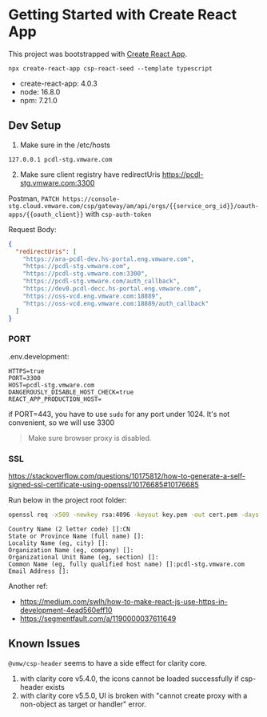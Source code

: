 # Getting Started with Create React App

This project was bootstrapped with [Create React App](https://github.com/facebook/create-react-app).

`npx create-react-app csp-react-seed --template typescript`

- create-react-app: 4.0.3
- node: 16.8.0
- npm: 7.21.0

## Dev Setup

1. Make sure in the /etc/hosts

```
127.0.0.1 pcdl-stg.vmware.com
```

2. Make sure client registry have redirectUris https://pcdl-stg.vmware.com:3300

Postman, `PATCH https://console-stg.cloud.vmware.com/csp/gateway/am/api/orgs/{{service_org_id}}/oauth-apps/{{oauth_client}}` with `csp-auth-token`

Request Body:

```json
{
  "redirectUris": [
    "https://ara-pcdl-dev.hs-portal.eng.vmware.com",
    "https://pcdl-stg.vmware.com",
    "https://pcdl-stg.vmware.com:3300",
    "https://pcdl-stg.vmware.com/auth_callback",
    "https://dev0.pcdl-decc.hs-portal.eng.vmware.com",
    "https://oss-vcd.eng.vmware.com:18889",
    "https://oss-vcd.eng.vmware.com:18889/auth_callback"
  ]
}
```

### PORT

.env.development:

```
HTTPS=true
PORT=3300
HOST=pcdl-stg.vmware.com
DANGEROUSLY_DISABLE_HOST_CHECK=true
REACT_APP_PRODUCTION_HOST=
```

if PORT=443, you have to use `sudo` for any port under 1024. It's not convenient, so we will use 3300

> Make sure browser proxy is disabled.

### SSL

https://stackoverflow.com/questions/10175812/how-to-generate-a-self-signed-ssl-certificate-using-openssl/10176685#10176685

Run below in the project root folder:

```bash
openssl req -x509 -newkey rsa:4096 -keyout key.pem -out cert.pem -days 365 -nodes
```

```
Country Name (2 letter code) []:CN
State or Province Name (full name) []:
Locality Name (eg, city) []:
Organization Name (eg, company) []:
Organizational Unit Name (eg, section) []:
Common Name (eg, fully qualified host name) []:pcdl-stg.vmware.com
Email Address []:
```

Another ref:

- https://medium.com/swlh/how-to-make-react-js-use-https-in-development-4ead560eff10
- https://segmentfault.com/a/1190000037611649

## Known Issues

`@vmw/csp-header` seems to have a side effect for clarity core.

1. with clarity core v5.4.0, the icons cannot be loaded successfully if csp-header exists
2. with clarity core v5.5.0, UI is broken with "cannot create proxy with a non-object as target or handler" error.
